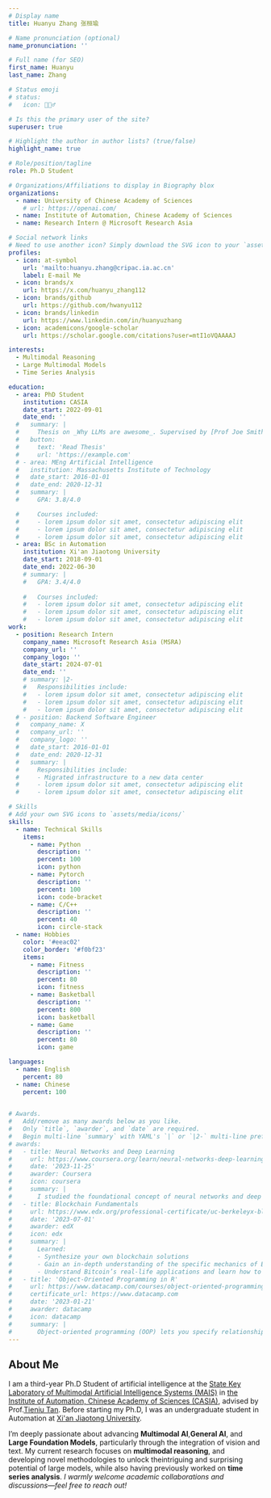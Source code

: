 ```yaml
---
# Display name
title: Huanyu Zhang 张桓瑜

# Name pronunciation (optional)
name_pronunciation: ''

# Full name (for SEO)
first_name: Huanyu
last_name: Zhang

# Status emoji
# status:
#   icon: 🏃🏻‍♂️

# Is this the primary user of the site?
superuser: true

# Highlight the author in author lists? (true/false)
highlight_name: true

# Role/position/tagline
role: Ph.D Student

# Organizations/Affiliations to display in Biography blox
organizations:
  - name: University of Chinese Academy of Sciences
    # url: https://openai.com/
  - name: Institute of Automation, Chinese Academy of Sciences 
  - name: Research Intern @ Microsoft Research Asia 

# Social network links
# Need to use another icon? Simply download the SVG icon to your `assets/media/icons/` folder.
profiles:
  - icon: at-symbol
    url: 'mailto:huanyu.zhang@cripac.ia.ac.cn'
    label: E-mail Me
  - icon: brands/x
    url: https://x.com/huanyu_zhang112
  - icon: brands/github
    url: https://github.com/hwanyu112
  - icon: brands/linkedin
    url: https://www.linkedin.com/in/huanyuzhang
  - icon: academicons/google-scholar
    url: https://scholar.google.com/citations?user=mtI1oVQAAAAJ

interests:
  - Multimodal Reasoning
  - Large Multimodal Models
  - Time Series Analysis

education:
  - area: PhD Student
    institution: CASIA
    date_start: 2022-09-01
    date_end: ''
  #   summary: |
  #     Thesis on _Why LLMs are awesome_. Supervised by [Prof Joe Smith](https://example.com). Presented papers at 5 IEEE conferences with the contributions being published in 2 Springer journals.
  #   button:
  #     text: 'Read Thesis'
  #     url: 'https://example.com'
  # - area: MEng Artificial Intelligence
  #   institution: Massachusetts Institute of Technology
  #   date_start: 2016-01-01
  #   date_end: 2020-12-31
  #   summary: |
  #     GPA: 3.8/4.0

  #     Courses included:
  #     - lorem ipsum dolor sit amet, consectetur adipiscing elit
  #     - lorem ipsum dolor sit amet, consectetur adipiscing elit
  #     - lorem ipsum dolor sit amet, consectetur adipiscing elit
  - area: BSc in Automation
    institution: Xi'an Jiaotong University
    date_start: 2018-09-01
    date_end: 2022-06-30
    # summary: |
    #   GPA: 3.4/4.0
      
    #   Courses included:
    #   - lorem ipsum dolor sit amet, consectetur adipiscing elit
    #   - lorem ipsum dolor sit amet, consectetur adipiscing elit
    #   - lorem ipsum dolor sit amet, consectetur adipiscing elit
work:
  - position: Research Intern
    company_name: Microsoft Research Asia (MSRA)
    company_url: ''
    company_logo: ''
    date_start: 2024-07-01
    date_end: ''
    # summary: |2-
    #   Responsibilities include:
    #   - lorem ipsum dolor sit amet, consectetur adipiscing elit
    #   - lorem ipsum dolor sit amet, consectetur adipiscing elit
    #   - lorem ipsum dolor sit amet, consectetur adipiscing elit
  # - position: Backend Software Engineer
  #   company_name: X
  #   company_url: ''
  #   company_logo: ''
  #   date_start: 2016-01-01
  #   date_end: 2020-12-31
  #   summary: |
  #     Responsibilities include:
  #     - Migrated infrastructure to a new data center
  #     - lorem ipsum dolor sit amet, consectetur adipiscing elit
  #     - lorem ipsum dolor sit amet, consectetur adipiscing elit

# Skills
# Add your own SVG icons to `assets/media/icons/`
skills:
  - name: Technical Skills
    items:
      - name: Python
        description: ''
        percent: 100
        icon: python
      - name: Pytorch
        description: ''
        percent: 100
        icon: code-bracket
      - name: C/C++
        description: ''
        percent: 40
        icon: circle-stack
  - name: Hobbies
    color: '#eeac02'
    color_border: '#f0bf23'
    items:
      - name: Fitness
        description: ''
        percent: 80
        icon: fitness
      - name: Basketball
        description: ''
        percent: 800
        icon: basketball
      - name: Game
        description: ''
        percent: 80
        icon: game

languages:
  - name: English
    percent: 80
  - name: Chinese
    percent: 100
  

# Awards.
#   Add/remove as many awards below as you like.
#   Only `title`, `awarder`, and `date` are required.
#   Begin multi-line `summary` with YAML's `|` or `|2-` multi-line prefix and indent 2 spaces below.
# awards:
#   - title: Neural Networks and Deep Learning
#     url: https://www.coursera.org/learn/neural-networks-deep-learning
#     date: '2023-11-25'
#     awarder: Coursera
#     icon: coursera
#     summary: |
#       I studied the foundational concept of neural networks and deep learning. By the end, I was familiar with the significant technological trends driving the rise of deep learning; build, train, and apply fully connected deep neural networks; implement efficient (vectorized) neural networks; identify key parameters in a neural network’s architecture; and apply deep learning to your own applications.
#   - title: Blockchain Fundamentals
#     url: https://www.edx.org/professional-certificate/uc-berkeleyx-blockchain-fundamentals
#     date: '2023-07-01'
#     awarder: edX
#     icon: edx
#     summary: |
#       Learned:
#       - Synthesize your own blockchain solutions
#       - Gain an in-depth understanding of the specific mechanics of Bitcoin
#       - Understand Bitcoin’s real-life applications and learn how to attack and destroy Bitcoin, Ethereum, smart contracts and Dapps, and alternatives to Bitcoin’s Proof-of-Work consensus algorithm
#   - title: 'Object-Oriented Programming in R'
#     url: https://www.datacamp.com/courses/object-oriented-programming-with-s3-and-r6-in-r
#     certificate_url: https://www.datacamp.com
#     date: '2023-01-21'
#     awarder: datacamp
#     icon: datacamp
#     summary: |
#       Object-oriented programming (OOP) lets you specify relationships between functions and the objects that they can act on, helping you manage complexity in your code. This is an intermediate level course, providing an introduction to OOP, using the S3 and R6 systems. S3 is a great day-to-day R programming tool that simplifies some of the functions that you write. R6 is especially useful for industry-specific analyses, working with web APIs, and building GUIs.
---
```


## About Me

I am a third-year Ph.D Student of artificial intelligence at the [State Key Laboratory of Multimodal Artificial Intelligence Systems (MAIS)](https://mais.ia.ac.cn/) in [the Institute of Automation, Chinese Academy of Sciences (CASIA)](http://www.ia.cas.cn/), advised by Prof.[Tieniu Tan](http://people.ucas.ac.cn/~tantieniu). Before starting my Ph.D, I was an undergraduate student in Automation at [Xi'an Jiaotong University](http://en.xjtu.edu.cn/).

I’m deeply passionate about advancing **​Multimodal AI**, **​General AI**, and **​Large Foundation Models**, particularly through the integration of ​vision and text. My current research focuses on **​multimodal reasoning**, and developing novel methodologies to unlock the ​intriguing and surprising potential of large models, while also having previously worked on **​time series analysis**. *I warmly welcome academic collaborations and discussions—feel free to reach out!*

